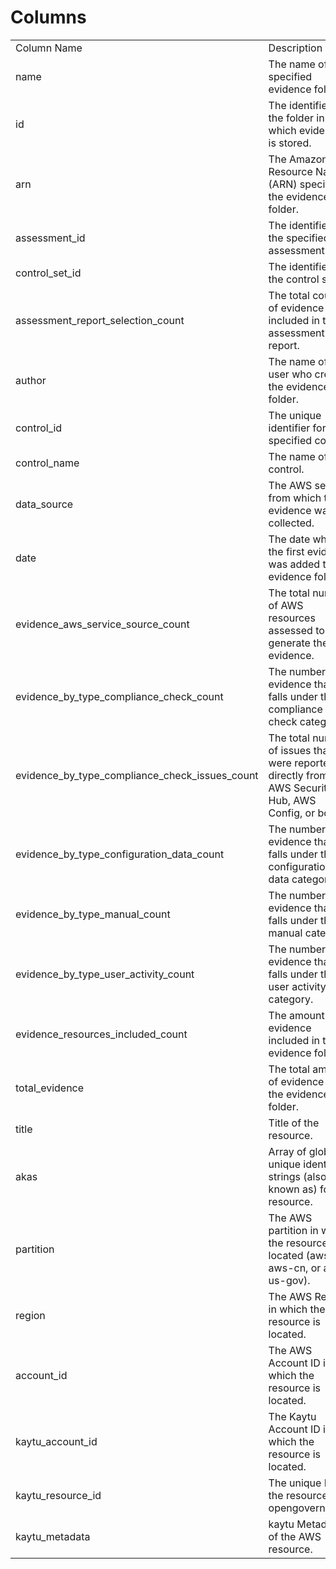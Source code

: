 # Columns  

<table>
	<tr><td>Column Name</td><td>Description</td></tr>
	<tr><td>name</td><td>The name of the specified evidence folder.</td></tr>
	<tr><td>id</td><td>The identifier for the folder in which evidence is stored.</td></tr>
	<tr><td>arn</td><td>The Amazon Resource Name (ARN) specifying the evidence folder.</td></tr>
	<tr><td>assessment_id</td><td>The identifier for the specified assessment.</td></tr>
	<tr><td>control_set_id</td><td>The identifier for the control set.</td></tr>
	<tr><td>assessment_report_selection_count</td><td>The total count of evidence included in the assessment report.</td></tr>
	<tr><td>author</td><td>The name of the user who created the evidence folder.</td></tr>
	<tr><td>control_id</td><td>The unique identifier for the specified control.</td></tr>
	<tr><td>control_name</td><td>The name of the control.</td></tr>
	<tr><td>data_source</td><td>The AWS service from which the evidence was collected.</td></tr>
	<tr><td>date</td><td>The date when the first evidence was added to the evidence folder.</td></tr>
	<tr><td>evidence_aws_service_source_count</td><td>The total number of AWS resources assessed to generate the evidence.</td></tr>
	<tr><td>evidence_by_type_compliance_check_count</td><td>The number of evidence that falls under the compliance check category.</td></tr>
	<tr><td>evidence_by_type_compliance_check_issues_count</td><td>The total number of issues that were reported directly from AWS Security Hub, AWS Config, or both.</td></tr>
	<tr><td>evidence_by_type_configuration_data_count</td><td>The number of evidence that falls under the configuration data category.</td></tr>
	<tr><td>evidence_by_type_manual_count</td><td>The number of evidence that falls under the manual category.</td></tr>
	<tr><td>evidence_by_type_user_activity_count</td><td>The number of evidence that falls under the user activity category.</td></tr>
	<tr><td>evidence_resources_included_count</td><td>The amount of evidence included in the evidence folder.</td></tr>
	<tr><td>total_evidence</td><td>The total amount of evidence in the evidence folder.</td></tr>
	<tr><td>title</td><td>Title of the resource.</td></tr>
	<tr><td>akas</td><td>Array of globally unique identifier strings (also known as) for the resource.</td></tr>
	<tr><td>partition</td><td>The AWS partition in which the resource is located (aws, aws-cn, or aws-us-gov).</td></tr>
	<tr><td>region</td><td>The AWS Region in which the resource is located.</td></tr>
	<tr><td>account_id</td><td>The AWS Account ID in which the resource is located.</td></tr>
	<tr><td>kaytu_account_id</td><td>The Kaytu Account ID in which the resource is located.</td></tr>
	<tr><td>kaytu_resource_id</td><td>The unique ID of the resource in opengovernance.</td></tr>
	<tr><td>kaytu_metadata</td><td>kaytu Metadata of the AWS resource.</td></tr>
</table>